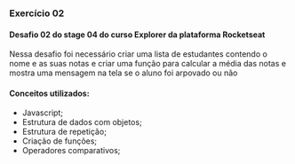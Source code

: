 ### Exercício 02
#### Desafio 02 do stage 04 do curso Explorer da plataforma Rocketseat
Nessa desafio foi necessário criar uma lista de estudantes contendo o nome e as suas notas e criar uma função para calcular a média das notas e mostra uma mensagem na tela se o aluno foi arpovado ou não

#### Conceitos utilizados:
- Javascript;
- Estrutura de dados com objetos;
- Estrutura de repetição;
- Criação de funções;
- Operadores comparativos;
